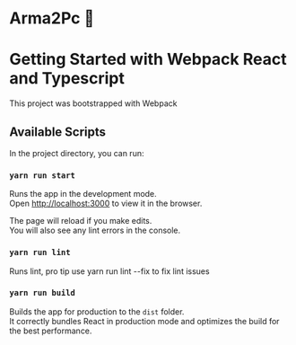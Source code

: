 # Arma2Pc :whale:

# Getting Started with Webpack React and Typescript

This project was bootstrapped with Webpack

## Available Scripts

In the project directory, you can run:

### `yarn run start`

Runs the app in the development mode.\
Open [http://localhost:3000](http://localhost:3000) to view it in the browser.

The page will reload if you make edits.\
You will also see any lint errors in the console.

### `yarn run lint`

Runs lint, pro tip use yarn run lint --fix to fix lint issues

### `yarn run build`

Builds the app for production to the `dist` folder.\
It correctly bundles React in production mode and optimizes the build for the best performance.
